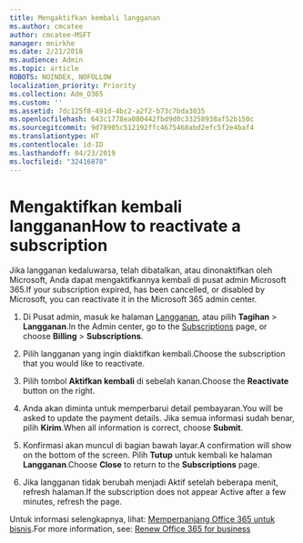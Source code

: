 ```yaml
---
title: Mengaktifkan kembali langganan
ms.author: cmcatee
author: cmcatee-MSFT
manager: mnirkhe
ms.date: 2/21/2018
ms.audience: Admin
ms.topic: article
ROBOTS: NOINDEX, NOFOLLOW
localization_priority: Priority
ms.collection: Adm_O365
ms.custom: ''
ms.assetid: 7dc125f8-491d-4bc2-a2f2-b73c7bda3035
ms.openlocfilehash: 643c1778ea080442fbd9d0c33258938af52b150c
ms.sourcegitcommit: 9d78905c512192ffc4675468abd2efc5f2e4baf4
ms.translationtype: HT
ms.contentlocale: id-ID
ms.lasthandoff: 04/23/2019
ms.locfileid: "32416878"
---
```

# <a name="how-to-reactivate-a-subscription"></a><span data-ttu-id="8c5c7-102">Mengaktifkan kembali langganan</span><span class="sxs-lookup"><span data-stu-id="8c5c7-102">How to reactivate a subscription</span></span>

<span data-ttu-id="8c5c7-103">Jika langganan kedaluwarsa, telah dibatalkan, atau dinonaktifkan oleh Microsoft, Anda dapat mengaktifkannya kembali di pusat admin Microsoft 365.</span><span class="sxs-lookup"><span data-stu-id="8c5c7-103">If your subscription expired, has been cancelled, or disabled by Microsoft, you can reactivate it in the Microsoft 365 admin center.</span></span>
  
1. <span data-ttu-id="8c5c7-104">Di Pusat admin, masuk ke halaman [Langganan](https://go.microsoft.com/fwlink/p/?linkid=842054), atau pilih **Tagihan** \> **Langganan**.</span><span class="sxs-lookup"><span data-stu-id="8c5c7-104">In the Admin center, go to the [Subscriptions](https://go.microsoft.com/fwlink/p/?linkid=842054) page, or choose **Billing** \> **Subscriptions**.</span></span>
    
2. <span data-ttu-id="8c5c7-105">Pilih langganan yang ingin diaktifkan kembali.</span><span class="sxs-lookup"><span data-stu-id="8c5c7-105">Choose the subscription that you would like to reactivate.</span></span>
    
3. <span data-ttu-id="8c5c7-106">Pilih tombol **Aktifkan kembali** di sebelah kanan.</span><span class="sxs-lookup"><span data-stu-id="8c5c7-106">Choose the **Reactivate** button on the right.</span></span> 
    
4. <span data-ttu-id="8c5c7-107">Anda akan diminta untuk memperbarui detail pembayaran.</span><span class="sxs-lookup"><span data-stu-id="8c5c7-107">You will be asked to update the payment details.</span></span> <span data-ttu-id="8c5c7-108">Jika semua informasi sudah benar, pilih **Kirim**.</span><span class="sxs-lookup"><span data-stu-id="8c5c7-108">When all information is correct, choose **Submit**.</span></span>
    
5. <span data-ttu-id="8c5c7-109">Konfirmasi akan muncul di bagian bawah layar.</span><span class="sxs-lookup"><span data-stu-id="8c5c7-109">A confirmation will show on the bottom of the screen.</span></span> <span data-ttu-id="8c5c7-110">Pilih **Tutup** untuk kembali ke halaman **Langganan**.</span><span class="sxs-lookup"><span data-stu-id="8c5c7-110">Choose **Close** to return to the **Subscriptions** page.</span></span> 
    
6. <span data-ttu-id="8c5c7-111">Jika langganan tidak berubah menjadi Aktif setelah beberapa menit, refresh halaman.</span><span class="sxs-lookup"><span data-stu-id="8c5c7-111">If the subscription does not appear Active after a few minutes, refresh the page.</span></span>
    
<span data-ttu-id="8c5c7-112">Untuk informasi selengkapnya, lihat: [Memperpanjang Office 365 untuk bisnis](https://support.office.com/article/8d83b530-f4ca-47f6-a666-e5791cbacc7e).</span><span class="sxs-lookup"><span data-stu-id="8c5c7-112">For more information, see: [Renew Office 365 for business](https://support.office.com/article/8d83b530-f4ca-47f6-a666-e5791cbacc7e)</span></span>
  

